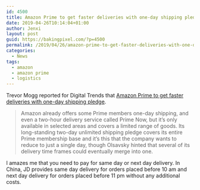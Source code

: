 ```yaml
---
id: 4500
title: Amazon Prime to get faster deliveries with one-day shipping pledge
date: 2019-04-26T10:14:04+01:00
author: Jenxi
layout: post
guid: https://bakingpixel.com/?p=4500
permalink: /2019/04/26/amazon-prime-to-get-faster-deliveries-with-one-day-shipping-pledge/
categories:
  - News
tags:
  - amazon
  - amazon prime
  - logistics
---
```

Trevor Mogg reported for Digital Trends that [Amazon Prime to get faster deliveries with one-day shipping pledge](https://www.digitaltrends.com/home/amazon-prime-to-get-faster-deliveries-with-one-day-shipping-pledge/).

> Amazon already offers some Prime members one-day shipping, and even a two-hour delivery service called Prime Now, but it’s only available in selected areas and covers a limited range of goods. Its long-standing two-day unlimited shipping pledge covers its entire Prime membership base and it’s this that the company wants to reduce to just a single day, though Olsavsky hinted that several of its delivery time frames could eventually merge into one. 

I amazes me that you need to pay for same day or next day delivery. In China, JD provides same day delivery for orders placed before 10 am and next day delivery for orders placed before 11 pm without any additional costs.